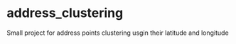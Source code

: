 # address_clustering
 Small project for address points clustering usgin their latitude and longitude
